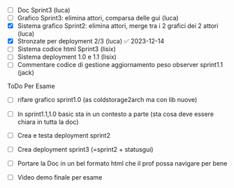- [ ] Doc Sprint3 (luca)
- [ ] Grafico Sprint3: elimina attori, comparsa delle gui (luca)
- [x] Sistema grafico Sprint2: elimina attori, merge tra i 2 grafici dei 2 attori (luca)
- [x] Stronzate per deployment 2/3 (luca) ✅ 2023-12-14
- [ ] Sistema codice html Sprint3 (lisix)
- [ ]  Sistema deployment 1.0 e 1.1 (lisix)
- [ ] Commentare codice di gestione aggiornamento peso observer sprint1.1 (jack)

ToDo Per Esame
- [ ] rifare grafico sprint1.0 (as coldstorage2arch ma con lib nuove)
- [ ] In sprint1.1,1.0 basic sta in un contesto a parte (sta cosa deve essere chiara in tutta la doc)
- [ ] Crea e testa deployment sprint2
- [ ] Crea deployment sprint3 (=sprint2 + statusgui)
- [ ] Portare la Doc in un bel formato html che il prof possa navigare per bene
- [ ] Video demo finale per esame


